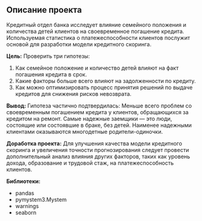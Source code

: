 ## Описание проекта

Кредитный отдел банка исследует влияние семейного положения и количества детей клиентов на своевременное погашение кредита. Используемая статистика о платежеспособности клиентов послужит основой для разработки модели кредитного скоринга.

**Цель:** Проверить три гипотезы:
1. Как семейное положение и количество детей влияют на факт погашения кредита в срок.
2. Какие факторы больше всего влияют на задолженности по кредиту.
3. Как можно оптимизировать процесс принятия решений по выдаче кредитов для снижения рисков невозврата.

**Вывод:** Гипотеза частично подтвердилась: Меньше всего проблем со своевременным погашением кредита у клиентов, обращающихся за кредитом на ремонт. Самые надежные заемщики — это люди, состоящие или состоявшие в браке, без детей. Наименее надежными клиентами оказываются многодетные родители-одиночки.

**Доработка проекта:** Для улучшения качества модели кредитного скоринга и увеличения точности прогнозирования следует провести дополнительный анализ влияния других факторов, таких как уровень дохода, образование и трудовой стаж, на платежеспособность клиентов.

**Библиотеки:**
- pandas
- pymystem3.Mystem
- warnings
- seaborn
